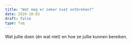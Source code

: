 ```yaml
---
title: "Wat mag er zeker niet ontbreken?"
date: 2020-10-03
draft: false
type: faq
---
```

Wat jullie doen (én wat niet) en hoe ze jullie kunnen bereiken.